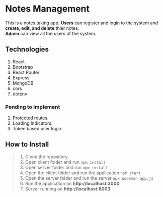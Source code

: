 # Notes Management

This is a notes taking app. **Users** can register and login to the system and **create, edit, and delete** thier notes. <br>
**Admin** can view all the users of the system.

## Technologies

1. React
2. Bootstrap
3. React Router
4. Express
5. MongoDB
6. cors
7. dotenv

### Pending to implement

1. Protected routes.
2. Loading Indicators.
3. Token based user login.

## How to Install

> 1. Clone the repository.
> 2. Open client folder and run ``` npm install ```
> 3. Open server folder and run ``` npm install ```
> 4. Open the client folder and run the application ``` npm start ```
> 5. Open the server folder and run the server ``` npx nodemon app.js ```
> 6. Run the application on **http://localhost:3000**
> 7. Server running on **http://localhost:8003**
